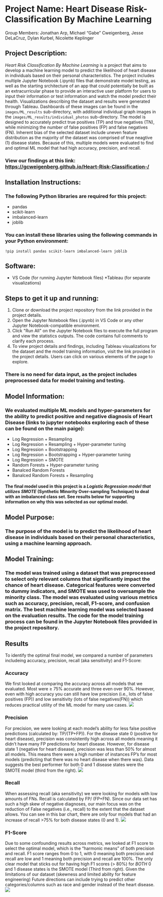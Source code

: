 # Project Name: Heart Disease Risk-Classification By Machine Learning
Group Members: Jonathan Arp, Michael “Gabe” Cweigenberg, Jesse DeLaCruz, Dylan Kurbel, Nicolette Keplinger

## Project Description:
*Heart Risk Classification By Machine Learning* is a project that aims to develop a machine learning model to predict the likelihood of heart disease in individuals based on their personal characteristics. The project includes multiple Jupyter Notebook (.ipynb) files that demonstrate model testing, as well as the starting srchitecture of an app that could potentially be built as an extracurricular phase to provide an interactive user platform for users to input their information or test information and watch the model predict their health. Visualizations describing the dataset and results were generated through Tableau. Dashboards of these images can be found in the `images/ML_results` sub-directory, with additional individual graph images in the `images/ML_results/individual_photos` sub-directory. The model is designed to accurately predict true positives (TP) and true negatives (TN), while minimizing the number of false positives (FP) and false negatives (FN). Inherent bias of the selected dataset include uneven feature distribution as the majority of the dataset was comprised of true neagtive (1) disease states. Because of this, multiple models were evaluated to find and optimal ML model that had high accuracy, precision, and recall. 
### View our findings at this link: https://gcweigenberg.github.io/Heart-Risk-Classification-/

## Installation Instructions:

### The following Python libraries are required for this project:
* pandas
* scikit-learn
* imbalanced-learn
* joblib

### You can install these libraries using the following commands in your Python environment:

`!pip install pandas scikit-learn imbalanced-learn joblib`

## Software:
* VS Code (for running Jupyter Notebook files)
*Tableau (for separate visualizations)

## Steps to get it up and running:
1. Clone or download the project repository from the link provided in the project details.
2. Open the Jupyter Notebook files (.ipynb) in VS Code or any other Jupyter Notebook-compatible environment.
3. Click "Run All" on the Jupyter Notebook files to execute the full program and view the statistics outputs. The code contains full comments to clarify each process.
4. To view project details and findings, including Tableau visualizations for the dataset and the model training information, visit the link provided in the project details. Users can click on various elements of the page to explore.
### There is no need for data input, as the project includes preprocessed data for model training and testing.

## Model Information:
### We evaluated multiple ML models and hyper-parameters for the ability to predict positive and negative diagnosis of Heart Disease (links to jupyter notebooks exploring each of these can be found on the main paige): 
* Log Regression + Resampling
* Log Regression + Resampling + Hyper-parameter tuning
* Log Regression + Bootstrapping 
* Log Regression + Bootstrapping + Hyper-parameter tuning
* Log Regression + SMOTE
* Random Forests +  Hyper-parameter tuning
* Banalced Random Forests
* Banalced Random Forests + Resampling

#### The final model used in this project is a *Logistic Regression model that utilizes SMOTE* (Synthetic Minority Over-sampling Technique) to deal with an imbalanced class set. See results below for supporting information on why this was selected as our optimal model. 

## Model Purpose:

### The purpose of the model is to predict the likelihood of heart disease in individuals based on their personal characteristics, using a machine learning approach.

## Model Training:

### The model was trained using a dataset that was preprocessed to select only relevant columns that significantly impact the chance of heart disease. Categorical features were converted to dummy indicators, and SMOTE was used to oversample the minority class. The model was evaluated using various metrics such as accuracy, precision, recall, F1-score, and confusion matrix. The best machine learning model was selected based on the evaluation results. The code for the model training process can be found in the Jupyter Notebook files provided in the project repository.

## Results 
To identify the optimal final model, we compared a number of parameters includeing accuracy, precision, recall (aka sensitivity) and F1-Score:

### Accuracy 
We first looked at comparing the accuracy across all models that we evaluated. Most were ≥ 75% accurate and three even over 90%. However, even with high accuracy you can still have low precision (i.e., lots of false positives (FP)) and low sensitivity (lots of false negatives(FN)) which reduces practical utility of the ML model for many use cases. 
![](https://github.com/GCweigenberg/Heart-Risk-Classification-/blob/main/images/ML_resutls/individual_photos/Accuracy%20across%20Models.png)

### Precision
For precision, we were looking at each model’s ability for less false positive predictions (calculated by: TP/(TP+FP)). For the disease state 0 (positive for heart disease), precision was consistently high across all models meaning it didn’t have many FP predictions for heart disease. However, for disease state 1 (negative for heart disease), precision was less than 50% for almost all models. This means there were a high number of instances FP’s for most models (predicting that there was no heart disease when there was). Data suggests the best performer for both 0 and 1 disease states were the SMOTE model (third from the right).
![](https://github.com/GCweigenberg/Heart-Risk-Classification-/blob/main/images/ML_resutls/individual_photos/Precision.png)

### Recall
When assessing recall (aka sensitivity) we were looking for models with low amounts of FNs. Recall is calculated by FP/ (FP+FN). Since our data set has such a high skew of negative diagnoses, our main focus was on the reduction of False negatives (i.e., recall) to the extent that the dataset allows. You can see in this bar chart, there are only four models that had an increase of recall >75% for both disease states (0 and 1). 
![](https://github.com/GCweigenberg/Heart-Risk-Classification-/blob/main/images/ML_resutls/individual_photos/Recall.png)

### F1-Score
Due to some confounding results across metrics, we looked at F1 score to select the optimal model, which is the “harmonic means” of both precision and recall. F1 score ranges from 0 to 1, with 0 meaning both precision and recall are low and 1 meaning both precision and recall are 100%. The only clear model that sticks out for having high F1 scores (> 80%) for *BOTH* 0 and 1 disease states is the SMOTE model (Third from right). 
Given the limitations of our dataset (skewness and limited ability for feature engineering) Future directions can include trying to predict other categories/columns such as race and gender instead of the heart disease.  
![](https://github.com/GCweigenberg/Heart-Risk-Classification-/blob/main/images/ML_resutls/individual_photos/F1%20scores.png)
